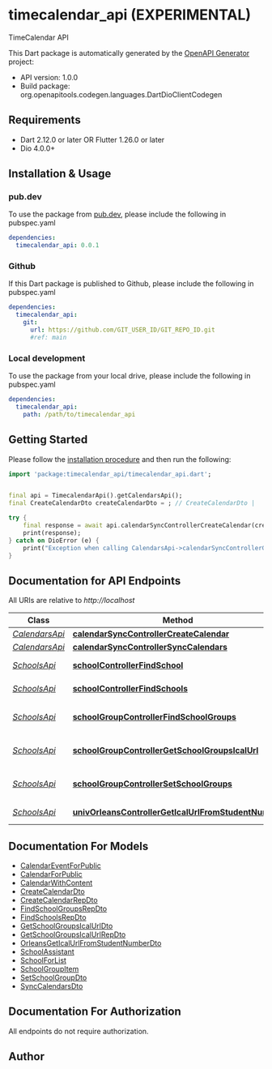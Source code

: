 # timecalendar_api (EXPERIMENTAL)
TimeCalendar API

This Dart package is automatically generated by the [OpenAPI Generator](https://openapi-generator.tech) project:

- API version: 1.0.0
- Build package: org.openapitools.codegen.languages.DartDioClientCodegen

## Requirements

* Dart 2.12.0 or later OR Flutter 1.26.0 or later
* Dio 4.0.0+

## Installation & Usage

### pub.dev
To use the package from [pub.dev](https://pub.dev), please include the following in pubspec.yaml
```yaml
dependencies:
  timecalendar_api: 0.0.1
```

### Github
If this Dart package is published to Github, please include the following in pubspec.yaml
```yaml
dependencies:
  timecalendar_api:
    git:
      url: https://github.com/GIT_USER_ID/GIT_REPO_ID.git
      #ref: main
```

### Local development
To use the package from your local drive, please include the following in pubspec.yaml
```yaml
dependencies:
  timecalendar_api:
    path: /path/to/timecalendar_api
```

## Getting Started

Please follow the [installation procedure](#installation--usage) and then run the following:

```dart
import 'package:timecalendar_api/timecalendar_api.dart';


final api = TimecalendarApi().getCalendarsApi();
final CreateCalendarDto createCalendarDto = ; // CreateCalendarDto | 

try {
    final response = await api.calendarSyncControllerCreateCalendar(createCalendarDto);
    print(response);
} catch on DioError (e) {
    print("Exception when calling CalendarsApi->calendarSyncControllerCreateCalendar: $e\n");
}

```

## Documentation for API Endpoints

All URIs are relative to *http://localhost*

Class | Method | HTTP request | Description
------------ | ------------- | ------------- | -------------
[*CalendarsApi*](doc/CalendarsApi.md) | [**calendarSyncControllerCreateCalendar**](doc/CalendarsApi.md#calendarsynccontrollercreatecalendar) | **POST** /calendars | 
[*CalendarsApi*](doc/CalendarsApi.md) | [**calendarSyncControllerSyncCalendars**](doc/CalendarsApi.md#calendarsynccontrollersynccalendars) | **POST** /calendars/sync | 
[*SchoolsApi*](doc/SchoolsApi.md) | [**schoolControllerFindSchool**](doc/SchoolsApi.md#schoolcontrollerfindschool) | **GET** /schools/{schoolId} | Find a school
[*SchoolsApi*](doc/SchoolsApi.md) | [**schoolControllerFindSchools**](doc/SchoolsApi.md#schoolcontrollerfindschools) | **GET** /schools | Find list of schools
[*SchoolsApi*](doc/SchoolsApi.md) | [**schoolGroupControllerFindSchoolGroups**](doc/SchoolsApi.md#schoolgroupcontrollerfindschoolgroups) | **GET** /schools/{schoolId}/school-group | Find school groups
[*SchoolsApi*](doc/SchoolsApi.md) | [**schoolGroupControllerGetSchoolGroupsIcalUrl**](doc/SchoolsApi.md#schoolgroupcontrollergetschoolgroupsicalurl) | **POST** /schools/{schoolId}/school-group/ical | Get school groups ICal URL
[*SchoolsApi*](doc/SchoolsApi.md) | [**schoolGroupControllerSetSchoolGroups**](doc/SchoolsApi.md#schoolgroupcontrollersetschoolgroups) | **PUT** /schools/{schoolId}/school-group | Set school groups
[*SchoolsApi*](doc/SchoolsApi.md) | [**univOrleansControllerGetIcalUrlFromStudentNumber**](doc/SchoolsApi.md#univorleanscontrollergeticalurlfromstudentnumber) | **POST** /schools/univ-orleans/students | 


## Documentation For Models

 - [CalendarEventForPublic](doc/CalendarEventForPublic.md)
 - [CalendarForPublic](doc/CalendarForPublic.md)
 - [CalendarWithContent](doc/CalendarWithContent.md)
 - [CreateCalendarDto](doc/CreateCalendarDto.md)
 - [CreateCalendarRepDto](doc/CreateCalendarRepDto.md)
 - [FindSchoolGroupsRepDto](doc/FindSchoolGroupsRepDto.md)
 - [FindSchoolsRepDto](doc/FindSchoolsRepDto.md)
 - [GetSchoolGroupsIcalUrlDto](doc/GetSchoolGroupsIcalUrlDto.md)
 - [GetSchoolGroupsIcalUrlRepDto](doc/GetSchoolGroupsIcalUrlRepDto.md)
 - [OrleansGetIcalUrlFromStudentNumberDto](doc/OrleansGetIcalUrlFromStudentNumberDto.md)
 - [SchoolAssistant](doc/SchoolAssistant.md)
 - [SchoolForList](doc/SchoolForList.md)
 - [SchoolGroupItem](doc/SchoolGroupItem.md)
 - [SetSchoolGroupDto](doc/SetSchoolGroupDto.md)
 - [SyncCalendarsDto](doc/SyncCalendarsDto.md)


## Documentation For Authorization

 All endpoints do not require authorization.


## Author



